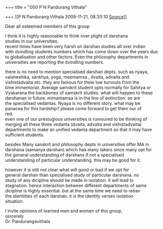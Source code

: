+++
title = "000 P N Pandurang Vithala"

+++
[[P N Pandurang Vithala	2009-11-21, 08:30:10 [Source](https://groups.google.com/g/bvparishat/c/6f7QYwDHtEc)]]



Dear all esteemed members of this group  
  
I think it is highly reasonable to think over plight of darshana  
studies in our universities.  
recent times have been very harsh on darshan studies all over indian  
with dvindling students numbers which has come down over the years due  
to globalisation and other factors. Even the philosophy departments in  
universities are reporting the dvindling numbers.  
  
there is no need to mention specialised darshan depts. such as nyaya,  
vaisheshika, sankhya, yoga, meemamsa , dvaita, advaita and  
vishistadvaita etc. they are famous for theie low turnouts from the  
time immemorial. Average samskrit student opts normally for Sahitya or  
Vyakarana the backbones of samskrit studies. what will happen to these  
darshanan in future. mimamamsa is in the line of extinction. so are  
the specialised vedantas. Nyaya is no different story. what may be  
panacea for this hardship? please come forward to get them our of  
red.  
even one of our prestugious universities is rumoured to be thinking of  
merging all these three vedanta (dvaita, advaita and vishistadvaita)  
departments to make an unified vedanta department so that it may have  
sufficient students.  
  
besides Many sanskrit and philosophy depts in universities offer MA in  
darshana (samanya darshan) which has many takers since many opt for  
the general understanding of darshans if not a specialised  
understanding of particular understanding. this may be good for it.  
  
however it is still not clear what will good or bad if we opt for  
general darshan than specialised study of particular darshana. no  
study of any dicipline should be made in isolation. it will lead to  
stagnation. hence interaction between different departments of same  
dicipline is highly essential. but at the same time we need to retian  
the identiities of each darshan. it is the identity verses isolation  
situation.  
  
I invite opinions of learned men and women of this group.  
sincerely  
Dr. Pandurangavithala  
  

